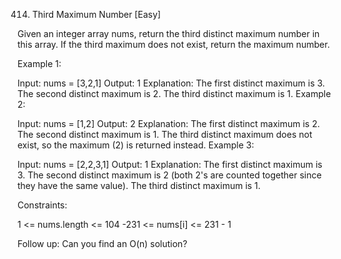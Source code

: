 414. Third Maximum Number [Easy]

Given an integer array nums, return the third distinct maximum number in this array. If the third maximum does not exist, return the maximum number.

Example 1:

Input: nums = [3,2,1]
Output: 1
Explanation:
The first distinct maximum is 3.
The second distinct maximum is 2.
The third distinct maximum is 1.
Example 2:

Input: nums = [1,2]
Output: 2
Explanation:
The first distinct maximum is 2.
The second distinct maximum is 1.
The third distinct maximum does not exist, so the maximum (2) is returned instead.
Example 3:

Input: nums = [2,2,3,1]
Output: 1
Explanation:
The first distinct maximum is 3.
The second distinct maximum is 2 (both 2's are counted together since they have the same value).
The third distinct maximum is 1.

Constraints:

1 <= nums.length <= 104
-231 <= nums[i] <= 231 - 1

Follow up: Can you find an O(n) solution?
